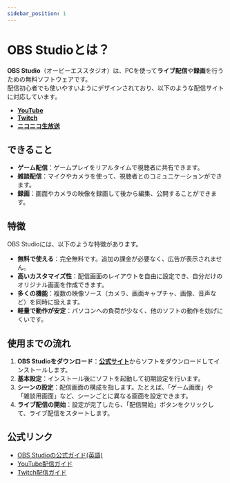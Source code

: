 ```yaml
---
sidebar_position: 1
---
```


# OBS Studioとは？

**OBS Studio**（オービーエススタジオ）は、PCを使って**ライブ配信**や**録画**を行うための無料ソフトウェアです。  
配信初心者でも使いやすいようにデザインされており、以下のような配信サイトに対応しています。

- [**YouTube**](https://www.youtube.com)
- [**Twitch**](https://www.twitch.tv)
- [**ニコニコ生放送**](https://live.nicovideo.jp)

## できること

- **ゲーム配信**：ゲームプレイをリアルタイムで視聴者に共有できます。
- **雑談配信**：マイクやカメラを使って、視聴者とのコミュニケーションができます。
- **録画**：画面やカメラの映像を録画して後から編集、公開することができます。

## 特徴

OBS Studioには、以下のような特徴があります。

- **無料で使える**：完全無料です。追加の課金が必要なく、広告が表示されません。
- **高いカスタマイズ性**：配信画面のレイアウトを自由に設定でき、自分だけのオリジナル画面を作成できます。
- **多くの機能**：複数の映像ソース（カメラ、画面キャプチャ、画像、音声など）を同時に扱えます。
- **軽量で動作が安定**：パソコンへの負荷が少なく、他のソフトの動作を妨げにくいです。

## 使用までの流れ

1. **OBS Studioをダウンロード**：[**公式サイト**](https://obsproject.com/ja)からソフトをダウンロードしてインストールします。
2. **基本設定**：インストール後にソフトを起動して初期設定を行います。
3. **シーンの設定**：配信画面の構成を指します。たとえば、「ゲーム画面」や「雑談用画面」など、シーンごとに異なる画面を設定できます。
4. **ライブ配信の開始**：設定が完了したら、「配信開始」ボタンをクリックして、ライブ配信をスタートします。

## 公式リンク

- [OBS Studioの公式ガイド(英語)](https://obsproject.com/wiki)
- [YouTube配信ガイド](https://support.google.com/youtube/answer/2853702?hl=ja)
- [Twitch配信ガイド](https://help.twitch.tv/s/article/broadcast-guidelines?language=ja)
